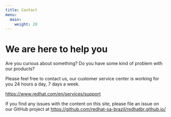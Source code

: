 ```yaml
---
title: Contact
menu:
  main:
    weight: 20
---
```


# We are here to help you

Are you curious about something? Do you have some kind of problem with our
products?

Please feel free to contact us, our customer service center is working for you
24 hours a day, 7 days a week.

https://www.redhat.com/en/services/support

If you find any issues with the content on this site, please file an issue on
our GitHub project at https://github.com/redhat-sa-brazil/redhatbr.github.io/

